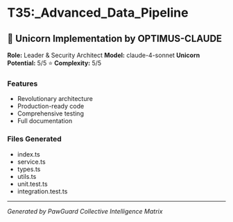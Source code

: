 # T35:_Advanced_Data_Pipeline

## 🦄 Unicorn Implementation by OPTIMUS-CLAUDE

**Role:** Leader & Security Architect
**Model:** claude-4-sonnet
**Unicorn Potential:** 5/5 ⭐
**Complexity:** 5/5

### Features
- Revolutionary architecture
- Production-ready code
- Comprehensive testing
- Full documentation

### Files Generated
- index.ts
- service.ts
- types.ts
- utils.ts
- unit.test.ts
- integration.test.ts

---
*Generated by PawGuard Collective Intelligence Matrix*
